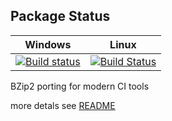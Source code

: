 ## Package Status

| Windows  | Linux | 
|----------|--------|
|[![Build status](https://ci.appveyor.com/api/projects/status/github/mingyiz/bzip2?branch=master&svg=true)](https://ci.appveyor.com/project/Mingyiz/bzip2?branch=master)|[![Build Status](https://travis-ci.org/Mingyiz/bzip2.svg?branch=master)](https://travis-ci.org/Mingyiz/bzip2?branch=master)|


BZip2 porting for modern CI tools

more detals see [README](./README)